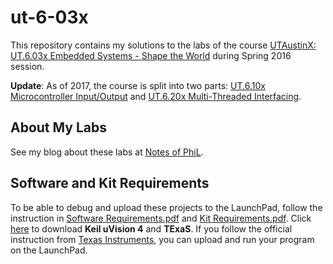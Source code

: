 # ut-6-03x

This repository contains my solutions to the labs of the course [UTAustinX: UT.6.03x Embedded Systems - Shape the World](https://edx.org/course/embedded-systems-shape-world-utaustinx-ut-6-03x) during Spring 2016 session.

**Update**: As of 2017, the course is split into two parts: [UT.6.10x Microcontroller Input/Output](https://www.edx.org/course/embedded-systems-shape-world-utaustinx-ut-6-10x) and [UT.6.20x Multi-Threaded Interfacing](https://www.edx.org/course/embedded-systems-shape-world-multi-utaustinx-ut-6-20x).

## About My Labs

See my blog about these labs at [Notes of PhiL](https://philectron.github.io/tags/#ut-6-03x).

## Software and Kit Requirements

To be able to debug and upload these projects to the LaunchPad, follow the instruction in [Software Requirements.pdf](/software-requirements.pdf) and [Kit Requirements.pdf](/kit-requirements.pdf). Click [here](https://drive.google.com/open?id=0B_BEuwvumKEUVURXRm5nRmZsWmM) to download **Keil uVision 4** and **TExaS**. If you follow the official instruction from [Texas Instruments](http://www.ti.com/ww/en/launchpad/software.html#tabs), you can upload and run your program on the LaunchPad.
